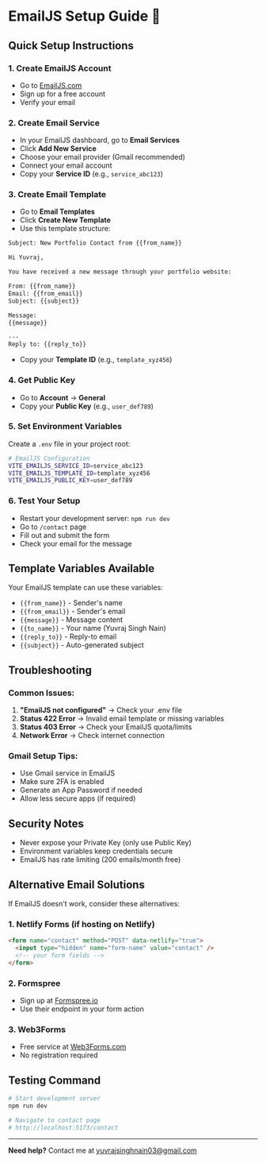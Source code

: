 # EmailJS Setup Guide 📧

## Quick Setup Instructions

### 1. Create EmailJS Account
- Go to [EmailJS.com](https://www.emailjs.com/)
- Sign up for a free account
- Verify your email

### 2. Create Email Service
- In your EmailJS dashboard, go to **Email Services**
- Click **Add New Service**
- Choose your email provider (Gmail recommended)
- Connect your email account
- Copy your **Service ID** (e.g., `service_abc123`)

### 3. Create Email Template
- Go to **Email Templates**
- Click **Create New Template**
- Use this template structure:

```html
Subject: New Portfolio Contact from {{from_name}}

Hi Yuvraj,

You have received a new message through your portfolio website:

From: {{from_name}}
Email: {{from_email}}
Subject: {{subject}}

Message:
{{message}}

---
Reply to: {{reply_to}}
```

- Copy your **Template ID** (e.g., `template_xyz456`)

### 4. Get Public Key
- Go to **Account** → **General**
- Copy your **Public Key** (e.g., `user_def789`)

### 5. Set Environment Variables
Create a `.env` file in your project root:

```bash
# EmailJS Configuration
VITE_EMAILJS_SERVICE_ID=service_abc123
VITE_EMAILJS_TEMPLATE_ID=template_xyz456
VITE_EMAILJS_PUBLIC_KEY=user_def789
```

### 6. Test Your Setup
- Restart your development server: `npm run dev`
- Go to `/contact` page
- Fill out and submit the form
- Check your email for the message

## Template Variables Available

Your EmailJS template can use these variables:
- `{{from_name}}` - Sender's name
- `{{from_email}}` - Sender's email
- `{{message}}` - Message content
- `{{to_name}}` - Your name (Yuvraj Singh Nain)
- `{{reply_to}}` - Reply-to email
- `{{subject}}` - Auto-generated subject

## Troubleshooting

### Common Issues:
1. **"EmailJS not configured"** → Check your .env file
2. **Status 422 Error** → Invalid email template or missing variables
3. **Status 403 Error** → Check your EmailJS quota/limits
4. **Network Error** → Check internet connection

### Gmail Setup Tips:
- Use Gmail service in EmailJS
- Make sure 2FA is enabled
- Generate an App Password if needed
- Allow less secure apps (if required)

## Security Notes
- Never expose your Private Key (only use Public Key)
- Environment variables keep credentials secure
- EmailJS has rate limiting (200 emails/month free)

## Alternative Email Solutions

If EmailJS doesn't work, consider these alternatives:

### 1. Netlify Forms (if hosting on Netlify)
```html
<form name="contact" method="POST" data-netlify="true">
  <input type="hidden" name="form-name" value="contact" />
  <!-- your form fields -->
</form>
```

### 2. Formspree
- Sign up at [Formspree.io](https://formspree.io/)
- Use their endpoint in your form action

### 3. Web3Forms
- Free service at [Web3Forms.com](https://web3forms.com/)
- No registration required

## Testing Command
```bash
# Start development server
npm run dev

# Navigate to contact page
# http://localhost:5173/contact
```

---
**Need help?** Contact me at yuvrajsinghnain03@gmail.com 